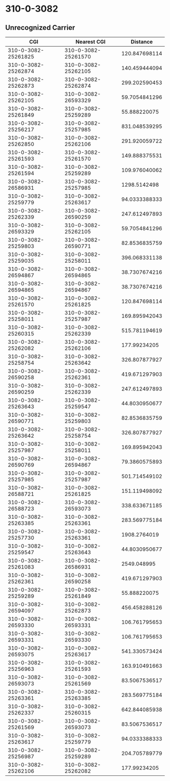# 310-0-3082
## Unrecognized Carrier


| CGI | Nearest CGI | Distance |
|-----|-------------|----------|
| 310-0-3082-25261825 | 310-0-3082-25261570 | 120.847698114 |
| 310-0-3082-25262874 | 310-0-3082-25262105 | 140.459444094 |
| 310-0-3082-25262873 | 310-0-3082-25262874 | 299.202590453 |
| 310-0-3082-25262105 | 310-0-3082-26593329 | 59.7054841296 |
| 310-0-3082-25261849 | 310-0-3082-25259289 | 55.888220075 |
| 310-0-3082-25256217 | 310-0-3082-25257985 | 831.048539295 |
| 310-0-3082-25262850 | 310-0-3082-25262106 | 291.920059722 |
| 310-0-3082-25261593 | 310-0-3082-25261570 | 149.888375531 |
| 310-0-3082-25261594 | 310-0-3082-25259289 | 109.976040062 |
| 310-0-3082-26586931 | 310-0-3082-25257985 | 1298.5142498 |
| 310-0-3082-25259779 | 310-0-3082-25263617 | 94.0333388333 |
| 310-0-3082-25262339 | 310-0-3082-26590259 | 247.612497893 |
| 310-0-3082-26593329 | 310-0-3082-25262105 | 59.7054841296 |
| 310-0-3082-25259803 | 310-0-3082-26590771 | 82.8536835759 |
| 310-0-3082-25259035 | 310-0-3082-25258011 | 396.068331138 |
| 310-0-3082-26594867 | 310-0-3082-26594865 | 38.7307674216 |
| 310-0-3082-26594865 | 310-0-3082-26594867 | 38.7307674216 |
| 310-0-3082-25261570 | 310-0-3082-25261825 | 120.847698114 |
| 310-0-3082-25258011 | 310-0-3082-25257987 | 169.895942043 |
| 310-0-3082-25260315 | 310-0-3082-25262339 | 515.781194619 |
| 310-0-3082-25262082 | 310-0-3082-25262106 | 177.99234205 |
| 310-0-3082-25258754 | 310-0-3082-25263642 | 326.807877927 |
| 310-0-3082-26590258 | 310-0-3082-25262361 | 419.671297903 |
| 310-0-3082-26590259 | 310-0-3082-25262339 | 247.612497893 |
| 310-0-3082-25263643 | 310-0-3082-25259547 | 44.8030950677 |
| 310-0-3082-26590771 | 310-0-3082-25259803 | 82.8536835759 |
| 310-0-3082-25263642 | 310-0-3082-25258754 | 326.807877927 |
| 310-0-3082-25257987 | 310-0-3082-25258011 | 169.895942043 |
| 310-0-3082-26590769 | 310-0-3082-26594867 | 79.3860575893 |
| 310-0-3082-25257985 | 310-0-3082-25257987 | 501.714549102 |
| 310-0-3082-26588721 | 310-0-3082-25261825 | 151.119498092 |
| 310-0-3082-26588723 | 310-0-3082-26593073 | 338.633671185 |
| 310-0-3082-25263385 | 310-0-3082-25263361 | 283.569775184 |
| 310-0-3082-25257730 | 310-0-3082-25263361 | 1908.2764019 |
| 310-0-3082-25259547 | 310-0-3082-25263643 | 44.8030950677 |
| 310-0-3082-25261083 | 310-0-3082-26586931 | 2549.048995 |
| 310-0-3082-25262361 | 310-0-3082-26590258 | 419.671297903 |
| 310-0-3082-25259289 | 310-0-3082-25261849 | 55.888220075 |
| 310-0-3082-26594097 | 310-0-3082-25262873 | 456.458288126 |
| 310-0-3082-26593330 | 310-0-3082-26593331 | 106.761795653 |
| 310-0-3082-26593331 | 310-0-3082-26593330 | 106.761795653 |
| 310-0-3082-26593075 | 310-0-3082-25263617 | 541.330573424 |
| 310-0-3082-25256963 | 310-0-3082-25261593 | 163.910491663 |
| 310-0-3082-26593073 | 310-0-3082-25261569 | 83.5067536517 |
| 310-0-3082-25263361 | 310-0-3082-25263385 | 283.569775184 |
| 310-0-3082-25262337 | 310-0-3082-25260315 | 642.844085938 |
| 310-0-3082-25261569 | 310-0-3082-26593073 | 83.5067536517 |
| 310-0-3082-25263617 | 310-0-3082-25259779 | 94.0333388333 |
| 310-0-3082-25256987 | 310-0-3082-25259289 | 204.705789779 |
| 310-0-3082-25262106 | 310-0-3082-25262082 | 177.99234205 |
